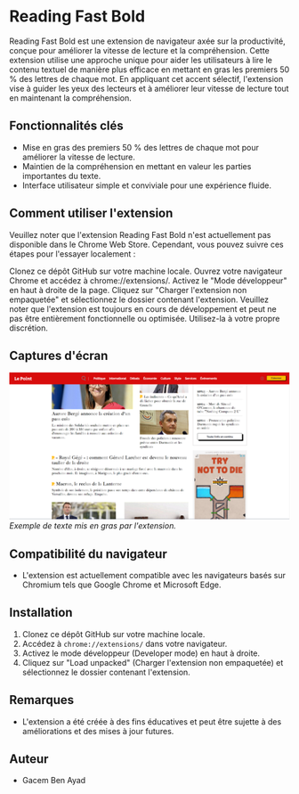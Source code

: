 
# Reading Fast Bold

Reading Fast Bold est une extension de navigateur axée sur la productivité, conçue pour améliorer la vitesse de lecture et la compréhension. 
Cette extension utilise une approche unique pour aider les utilisateurs à lire le contenu textuel de manière plus efficace en mettant en gras les premiers 50 % des lettres de chaque mot. 
En appliquant cet accent sélectif, l'extension vise à guider les yeux des lecteurs et à améliorer leur vitesse de lecture tout en maintenant la compréhension.

## Fonctionnalités clés

- Mise en gras des premiers 50 % des lettres de chaque mot pour améliorer la vitesse de lecture.
- Maintien de la compréhension en mettant en valeur les parties importantes du texte.
- Interface utilisateur simple et conviviale pour une expérience fluide.

## Comment utiliser l'extension

Veuillez noter que l'extension Reading Fast Bold n'est actuellement pas disponible dans le Chrome Web Store. Cependant, vous pouvez suivre ces étapes pour l'essayer localement :

Clonez ce dépôt GitHub sur votre machine locale.
Ouvrez votre navigateur Chrome et accédez à chrome://extensions/.
Activez le "Mode développeur" en haut à droite de la page.
Cliquez sur "Charger l'extension non empaquetée" et sélectionnez le dossier contenant l'extension.
Veuillez noter que l'extension est toujours en cours de développement et peut ne pas être entièrement fonctionnelle ou optimisée. Utilisez-la à votre propre discrétion.

## Captures d'écran

![Capture d'écran 1](capturereadfast.png)
*Exemple de texte mis en gras par l'extension.*

## Compatibilité du navigateur

- L'extension est actuellement compatible avec les navigateurs basés sur Chromium tels que Google Chrome et Microsoft Edge.

## Installation

1. Clonez ce dépôt GitHub sur votre machine locale.
2. Accédez à `chrome://extensions/` dans votre navigateur.
3. Activez le mode développeur (Developer mode) en haut à droite.
4. Cliquez sur "Load unpacked" (Charger l'extension non empaquetée) et sélectionnez le dossier contenant l'extension.

## Remarques

- L'extension a été créée à des fins éducatives et peut être sujette à des améliorations et des mises à jour futures.

## Auteur

- Gacem Ben Ayad
